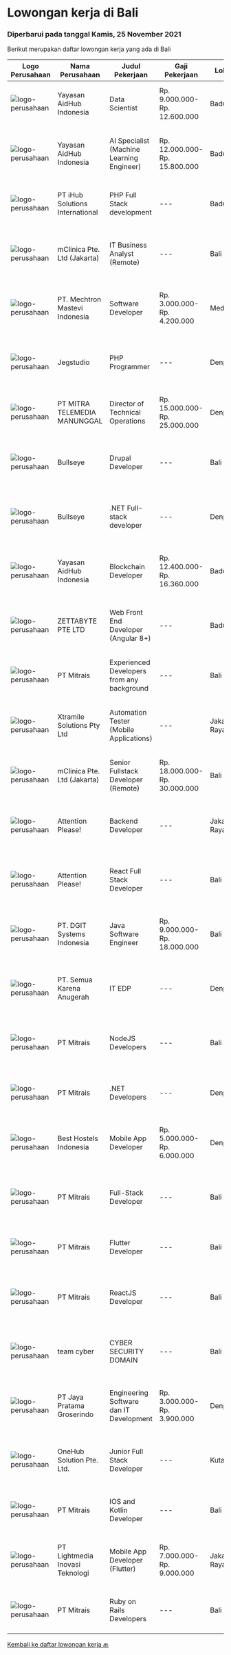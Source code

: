 
  # Lowongan kerja di Bali

  ### Diperbarui pada tanggal Kamis, 25 November 2021

  Berikut merupakan daftar lowongan kerja yang ada di Bali

  |Logo Perusahaan | Nama Perusahaan | Judul Pekerjaan | Gaji Pekerjaan | Lokasi | Deskripsi | Tanggal diunggah | Pranala |
  | -------------- | --------------- | --------------- | --------- | --------- | -------------- | ------- | ----------- |
  |![logo-perusahaan](https://image-service-cdn.seek.com.au/b8a60e8d6ca510696f33d15561863cf7825cf93a/ee4dce1061f3f616224767ad58cb2fc751b8d2dc)|Yayasan AidHub Indonesia|Data Scientist|Rp. 9.000.000-Rp. 12.600.000|Badung|As a data scientist, you play a key role to solve complex problems and drive insights from a sea of data. Your role will strongly emphasize modelling,...|Rabu, 24 November 2021|https://www.jobstreet.co.id/id/job/data-scientist-3690376?token=0~fc9b494b-39f8-41ee-b6b0-3b9a2d89de01&sectionRank=1&jobId=jobstreet-id-job-3690376|
|![logo-perusahaan](https://image-service-cdn.seek.com.au/b8a60e8d6ca510696f33d15561863cf7825cf93a/ee4dce1061f3f616224767ad58cb2fc751b8d2dc)|Yayasan AidHub Indonesia|AI Specialist (Machine Learning Engineer)|Rp. 12.000.000-Rp. 15.800.000|Badung|AI Specialists are experts in computer programming with the main task of checking hypotheses. This hypothesis checking is carried out using cognitive...|Rabu, 24 November 2021|https://www.jobstreet.co.id/id/job/ai-specialist-machine-learning-engineer-3690354?token=0~fc9b494b-39f8-41ee-b6b0-3b9a2d89de01&sectionRank=2&jobId=jobstreet-id-job-3690354|
|![logo-perusahaan](https://image-service-cdn.seek.com.au/ae7f22425d0433c7fa87b1563cd09c27b4c69bc9/ee4dce1061f3f616224767ad58cb2fc751b8d2dc)|PT iHub Solutions International|PHP Full Stack development|---|Badung|PHP Senior ProgrammerPT IHub Solutions InternationalAbout PT IHub Solutions International:PT IHub Solutions International is a rapidly growing...|Kamis, 25 November 2021|https://www.jobstreet.co.id/id/job/php-full-stack-development-3700955?token=0~fc9b494b-39f8-41ee-b6b0-3b9a2d89de01&sectionRank=3&jobId=jobstreet-id-job-3700955|
|![logo-perusahaan](https://image-service-cdn.seek.com.au/7665bb5bd589f085f653b36d2f3cbccaf93e5953/ee4dce1061f3f616224767ad58cb2fc751b8d2dc)|mClinica Pte. Ltd (Jakarta)|IT Business Analyst (Remote)|---|Bali|mClinica is a fast-growing, venture backed, impact-driven technology organization whose mission is to build connect the world’s pharmacies and improve...|Selasa, 23 November 2021|https://www.jobstreet.co.id/id/job/it-business-analyst-remote-3698317?token=0~fc9b494b-39f8-41ee-b6b0-3b9a2d89de01&sectionRank=4&jobId=jobstreet-id-job-3698317|
|![logo-perusahaan](https://image-service-cdn.seek.com.au/104d3a7617e285c9657e6070daf89ec063d8d252/ee4dce1061f3f616224767ad58cb2fc751b8d2dc)|PT. Mechtron Mastevi Indonesia|Software Developer|Rp. 3.000.000-Rp. 4.200.000|Medan|Requirements:• Candidate must possess Bachelor’s Degree in Information Technology or equivalent with minimum GPA 3.00• Required skills in programming...|Rabu, 24 November 2021|https://www.jobstreet.co.id/id/job/software-developer-3690748?token=0~fc9b494b-39f8-41ee-b6b0-3b9a2d89de01&sectionRank=5&jobId=jobstreet-id-job-3690748|
|![logo-perusahaan](https://image-service-cdn.seek.com.au/cb42a7acf51def89e5abb9614f9d0b3aa454bb5f/ee4dce1061f3f616224767ad58cb2fc751b8d2dc)|Jegstudio|PHP Programmer|---|Denpasar|We are looking for several Talented PHP Programmer more spesifically WordPress Programmer to be based in Bali For this exiting role you will need to...|Selasa, 23 November 2021|https://www.jobstreet.co.id/id/job/php-programmer-3698429?token=0~fc9b494b-39f8-41ee-b6b0-3b9a2d89de01&sectionRank=6&jobId=jobstreet-id-job-3698429|
|![logo-perusahaan](https://image-service-cdn.seek.com.au/16c862207f96b3f370f64d8b44491152321c7aac/ee4dce1061f3f616224767ad58cb2fc751b8d2dc)|PT MITRA TELEMEDIA MANUNGGAL|Director of Technical Operations|Rp. 15.000.000-Rp. 25.000.000|Denpasar|MTM Bali is a market leader and fast-growing licensed Internet Service and Cable TV Provider, delivering high-quality and reliable connectivity...|Senin, 22 November 2021|https://www.jobstreet.co.id/id/job/director-of-technical-operations-3697069?token=0~fc9b494b-39f8-41ee-b6b0-3b9a2d89de01&sectionRank=7&jobId=jobstreet-id-job-3697069|
|![logo-perusahaan](https://image-service-cdn.seek.com.au/bbf2137c41f12d6e9394eaecc245409d87abbbf0/ee4dce1061f3f616224767ad58cb2fc751b8d2dc)|Bullseye|Drupal Developer|---|Bali|We are seeking an experienced Drupal Developer to join our busy team in our digital production in Bali. The position will work with development team...|Rabu, 24 November 2021|https://www.jobstreet.co.id/id/job/drupal-developer-3689297?token=0~fc9b494b-39f8-41ee-b6b0-3b9a2d89de01&sectionRank=8&jobId=jobstreet-id-job-3689297|
|![logo-perusahaan](https://image-service-cdn.seek.com.au/bbf2137c41f12d6e9394eaecc245409d87abbbf0/ee4dce1061f3f616224767ad58cb2fc751b8d2dc)|Bullseye|.NET Full-stack developer|---|Denpasar|We have an outstanding opportunity for a full-time .NET Full-stack developer with a passion for developing cutting-edge products. We are looking for a...|Rabu, 24 November 2021|https://www.jobstreet.co.id/id/job/net-full-stack-developer-3689311?token=0~fc9b494b-39f8-41ee-b6b0-3b9a2d89de01&sectionRank=9&jobId=jobstreet-id-job-3689311|
|![logo-perusahaan](https://image-service-cdn.seek.com.au/b8a60e8d6ca510696f33d15561863cf7825cf93a/ee4dce1061f3f616224767ad58cb2fc751b8d2dc)|Yayasan AidHub Indonesia|Blockchain Developer|Rp. 12.400.000-Rp. 16.360.000|Badung|Do you have a passion for innovation and emerging technologies along with a firm foundation in the core principles of technology? Would you like to be...|Rabu, 24 November 2021|https://www.jobstreet.co.id/id/job/blockchain-developer-3690395?token=0~fc9b494b-39f8-41ee-b6b0-3b9a2d89de01&sectionRank=10&jobId=jobstreet-id-job-3690395|
|![logo-perusahaan](https://image-service-cdn.seek.com.au/a9ad8fdd00d66418bb5e9ec41ddbc2318ccec822/ee4dce1061f3f616224767ad58cb2fc751b8d2dc)|ZETTABYTE PTE LTD|Web Front End Developer (Angular 8+)|---|Badung|You can visit us at https://www.zettabyte.life/ for more information.Job DescriptionWe are looking for a Front-End Web Developer who is motivated to...|Rabu, 24 November 2021|https://www.jobstreet.co.id/id/job/web-front-end-developer-angular-8-3683459?token=0~fc9b494b-39f8-41ee-b6b0-3b9a2d89de01&sectionRank=11&jobId=jobstreet-id-job-3683459|
|![logo-perusahaan](https://image-service-cdn.seek.com.au/969b0c47f133a1e0155056a5d964c63953dd6304/ee4dce1061f3f616224767ad58cb2fc751b8d2dc)|PT Mitrais|Experienced Developers from any background|---|Bali|Build your Career with Mitrais !  We're looking for experienced Software Engineers from any background to be part of our team.  What will you...|Rabu, 24 November 2021|https://www.jobstreet.co.id/id/job/experienced-developers-from-any-background-3689304?token=0~fc9b494b-39f8-41ee-b6b0-3b9a2d89de01&sectionRank=12&jobId=jobstreet-id-job-3689304|
|![logo-perusahaan](https://image-service-cdn.seek.com.au/886dbb766c5bd832cea6f1bb5b5374b094ca8917/ee4dce1061f3f616224767ad58cb2fc751b8d2dc)|Xtramile Solutions Pty Ltd|Automation Tester (Mobile Applications)|---|Jakarta Raya|Innovative job opportunity offering a high salary package, attractive bonus remuneration and full remote working arrangement. This role will help...|Rabu, 24 November 2021|https://www.jobstreet.co.id/id/job/automation-tester-mobile-applications-3683694?token=0~fc9b494b-39f8-41ee-b6b0-3b9a2d89de01&sectionRank=13&jobId=jobstreet-id-job-3683694|
|![logo-perusahaan](https://image-service-cdn.seek.com.au/7665bb5bd589f085f653b36d2f3cbccaf93e5953/ee4dce1061f3f616224767ad58cb2fc751b8d2dc)|mClinica Pte. Ltd (Jakarta)|Senior Fullstack Developer (Remote)|Rp. 18.000.000-Rp. 30.000.000|Bali|mClinica is hiring for a Senior Fullstack Developer to serve our clients in Southeast Asia and support our growth regionally and globally. We are...|Selasa, 23 November 2021|https://www.jobstreet.co.id/id/job/senior-fullstack-developer-remote-3698268?token=0~fc9b494b-39f8-41ee-b6b0-3b9a2d89de01&sectionRank=14&jobId=jobstreet-id-job-3698268|
|![logo-perusahaan](https://image-service-cdn.seek.com.au/978cfd1b2ac8a8b1bac0aa11650bb3f2383c8744/ee4dce1061f3f616224767ad58cb2fc751b8d2dc)|Attention Please!|Backend Developer|---|Jakarta Raya|Our Stack Node, GraphQL, Apollo, Express, Babel, TypeScript, Prisma, SQL, Docker Java  Requirements 2+ years of experience designing, developing...|Rabu, 24 November 2021|https://www.jobstreet.co.id/id/job/backend-developer-3699575?token=0~fc9b494b-39f8-41ee-b6b0-3b9a2d89de01&sectionRank=15&jobId=jobstreet-id-job-3699575|
|![logo-perusahaan](https://image-service-cdn.seek.com.au/978cfd1b2ac8a8b1bac0aa11650bb3f2383c8744/ee4dce1061f3f616224767ad58cb2fc751b8d2dc)|Attention Please!|React Full Stack Developer|---|Bali|Responsibilities Overall Design - code, performance, security Performance fixes and optimization Continuously discover, evaluate, and implement new...|Selasa, 23 November 2021|https://www.jobstreet.co.id/id/job/react-full-stack-developer-3698579?token=0~fc9b494b-39f8-41ee-b6b0-3b9a2d89de01&sectionRank=16&jobId=jobstreet-id-job-3698579|
|![logo-perusahaan](https://image-service-cdn.seek.com.au/e1681d73e68b1b74b5b5136363b820dd70a250df/ee4dce1061f3f616224767ad58cb2fc751b8d2dc)|PT. DGIT Systems Indonesia|Java Software Engineer|Rp. 9.000.000-Rp. 18.000.000|Bali|We are looking for a talented Java engineer to join an experienced team of engineers working on our flagship products Telflow, a next-generation...|Selasa, 23 November 2021|https://www.jobstreet.co.id/id/job/java-software-engineer-3682548?token=0~fc9b494b-39f8-41ee-b6b0-3b9a2d89de01&sectionRank=17&jobId=jobstreet-id-job-3682548|
|![logo-perusahaan](https://image-service-cdn.seek.com.au/4727b1daf47392fdb2a564567df815cee457fb41/ee4dce1061f3f616224767ad58cb2fc751b8d2dc)|PT. Semua Karena Anugerah|IT EDP|---|Denpasar|Tugas utama: Membantu perusahaan untuk membangun dan memaintain customer loyalty, dengan menggunakan software CRM (Customer Relationship Management)...|Kamis, 18 November 2021|https://www.jobstreet.co.id/id/job/it-edp-3684328?token=0~fc9b494b-39f8-41ee-b6b0-3b9a2d89de01&sectionRank=18&jobId=jobstreet-id-job-3684328|
|![logo-perusahaan](https://image-service-cdn.seek.com.au/969b0c47f133a1e0155056a5d964c63953dd6304/ee4dce1061f3f616224767ad58cb2fc751b8d2dc)|PT Mitrais|NodeJS Developers|---|Bali|Build your Career with Mitrais! We're urgently looking for a great Node.js Developer responsible for managing the interchange of data between the...|Rabu, 24 November 2021|https://www.jobstreet.co.id/id/job/nodejs-developers-3689378?token=0~fc9b494b-39f8-41ee-b6b0-3b9a2d89de01&sectionRank=19&jobId=jobstreet-id-job-3689378|
|![logo-perusahaan](https://image-service-cdn.seek.com.au/969b0c47f133a1e0155056a5d964c63953dd6304/ee4dce1061f3f616224767ad58cb2fc751b8d2dc)|PT Mitrais|.NET Developers|---|Denpasar|Build your Career with Mitrais !  We're looking for experienced .NET Software Engineers to be part of our team.  What will you be doing ?  Coding high...|Rabu, 24 November 2021|https://www.jobstreet.co.id/id/job/net-developers-3689447?token=0~fc9b494b-39f8-41ee-b6b0-3b9a2d89de01&sectionRank=20&jobId=jobstreet-id-job-3689447|
|![logo-perusahaan](https://image-service-cdn.seek.com.au/a7faa182c487952fbb0cd77fb48bfbbc49561516/ee4dce1061f3f616224767ad58cb2fc751b8d2dc)|Best Hostels Indonesia|Mobile App Developer|Rp. 5.000.000-Rp. 6.000.000|Denpasar|Requirement: Candidate must possess at least Bachelor's Degree in Engineering (Computer/Telecommunication), IT or equivalent. At least 2 Year(s) of...|Selasa, 23 November 2021|https://www.jobstreet.co.id/id/job/mobile-app-developer-3682594?token=0~fc9b494b-39f8-41ee-b6b0-3b9a2d89de01&sectionRank=21&jobId=jobstreet-id-job-3682594|
|![logo-perusahaan](https://image-service-cdn.seek.com.au/969b0c47f133a1e0155056a5d964c63953dd6304/ee4dce1061f3f616224767ad58cb2fc751b8d2dc)|PT Mitrais|Full-Stack Developer|---|Bali|Build your Career with Mitrais!  We're looking for experienced Full-Stack Developers to be part of our team. What will you be doing? Coding high...|Rabu, 24 November 2021|https://www.jobstreet.co.id/id/job/full-stack-developer-3689619?token=0~fc9b494b-39f8-41ee-b6b0-3b9a2d89de01&sectionRank=22&jobId=jobstreet-id-job-3689619|
|![logo-perusahaan](https://image-service-cdn.seek.com.au/969b0c47f133a1e0155056a5d964c63953dd6304/ee4dce1061f3f616224767ad58cb2fc751b8d2dc)|PT Mitrais|Flutter Developer|---|Bali|Build your Career with Mitrais !  We're looking for experienced Flutter Developer to be part of our team. What will you be doing?  Liase with...|Rabu, 24 November 2021|https://www.jobstreet.co.id/id/job/flutter-developer-3689295?token=0~fc9b494b-39f8-41ee-b6b0-3b9a2d89de01&sectionRank=23&jobId=jobstreet-id-job-3689295|
|![logo-perusahaan](https://image-service-cdn.seek.com.au/969b0c47f133a1e0155056a5d964c63953dd6304/ee4dce1061f3f616224767ad58cb2fc751b8d2dc)|PT Mitrais|ReactJS Developer|---|Bali|We're urgently looking for experienced ReactJS Developers to be part of our team for an immediate start.Our client is a consultancy focused company...|Rabu, 24 November 2021|https://www.jobstreet.co.id/id/job/reactjs-developer-3689453?token=0~fc9b494b-39f8-41ee-b6b0-3b9a2d89de01&sectionRank=24&jobId=jobstreet-id-job-3689453|
|![logo-perusahaan](https://us.123rf.com/450wm/pavelstasevich/pavelstasevich1811/pavelstasevich181101027/112815900-stock-vector-no-image-available-icon-flat-vector.jpg?ver=6)|team cyber|CYBER SECURITY DOMAIN|---|Bali|* Solid knowledge of domain system operation: registration, name resolution, domain statuses, domain migrations, etc.* Independent and able to perform...|Senin, 22 November 2021|https://www.jobstreet.co.id/id/job/cyber-security-domain-3697799?token=0~fc9b494b-39f8-41ee-b6b0-3b9a2d89de01&sectionRank=25&jobId=jobstreet-id-job-3697799|
|![logo-perusahaan](https://image-service-cdn.seek.com.au/d30cdd42ce42d1f25e42a0cfe4b1cefd46b97989/ee4dce1061f3f616224767ad58cb2fc751b8d2dc)|PT Jaya Pratama Groserindo|Engineering Software dan IT Development|Rp. 3.000.000-Rp. 3.900.000|Denpasar|Kualifikasi :   Lulusan Sarjana Komputer Science / Information Technology (IT ) Minimum IPK 3,00 Usia 20 - 30 tahun  Menguasai C#, ASP.Net , Visual...|Kamis, 18 November 2021|https://www.jobstreet.co.id/id/job/engineering-software-dan-it-development-3678099?token=0~fc9b494b-39f8-41ee-b6b0-3b9a2d89de01&sectionRank=26&jobId=jobstreet-id-job-3678099|
|![logo-perusahaan](https://image-service-cdn.seek.com.au/53ee953a4214296f41191fe3a3e3aef5917117bc/ee4dce1061f3f616224767ad58cb2fc751b8d2dc)|OneHub Solution Pte. Ltd.|Junior Full Stack Developer|---|Kuta|Duties and Responsibilities: Collaborate with other engineers to develop and deploy new features Design, build, and maintain our API’s Write...|Sabtu, 20 November 2021|https://www.jobstreet.co.id/id/job/junior-full-stack-developer-3680946?token=0~fc9b494b-39f8-41ee-b6b0-3b9a2d89de01&sectionRank=27&jobId=jobstreet-id-job-3680946|
|![logo-perusahaan](https://image-service-cdn.seek.com.au/969b0c47f133a1e0155056a5d964c63953dd6304/ee4dce1061f3f616224767ad58cb2fc751b8d2dc)|PT Mitrais|IOS and Kotlin Developer|---|Bali|Build your Career with Mitrais !  We're looking for experienced iOS and Kotlin Developer to be part of our team. What will you be doing?  Liase with...|Rabu, 24 November 2021|https://www.jobstreet.co.id/id/job/ios-and-kotlin-developer-3689294?token=0~fc9b494b-39f8-41ee-b6b0-3b9a2d89de01&sectionRank=28&jobId=jobstreet-id-job-3689294|
|![logo-perusahaan](https://image-service-cdn.seek.com.au/ebfe0f91667a47547f62ce1bea5320e2313e817f/ee4dce1061f3f616224767ad58cb2fc751b8d2dc)|PT Lightmedia Inovasi Teknologi|Mobile App Developer (Flutter)|Rp. 7.000.000-Rp. 9.000.000|Jakarta Raya|Why you should join us?LimeCommerce.com is an Ecommerce focused company working with clients across the globe focusing on Magento. We’re an Adobe...|Minggu, 21 November 2021|https://www.jobstreet.co.id/id/job/mobile-app-developer-flutter-3696606?token=0~fc9b494b-39f8-41ee-b6b0-3b9a2d89de01&sectionRank=29&jobId=jobstreet-id-job-3696606|
|![logo-perusahaan](https://image-service-cdn.seek.com.au/969b0c47f133a1e0155056a5d964c63953dd6304/ee4dce1061f3f616224767ad58cb2fc751b8d2dc)|PT Mitrais|Ruby on Rails Developers|---|Bali|Build your Career with Mitrais ! We're urgently looking for experienced Ruby On Rails  Developers to be part of our team for an immediate...|Rabu, 24 November 2021|https://www.jobstreet.co.id/id/job/ruby-on-rails-developers-3689629?token=0~fc9b494b-39f8-41ee-b6b0-3b9a2d89de01&sectionRank=30&jobId=jobstreet-id-job-3689629|


  [Kembali ke daftar lowongan kerja 🔙](../README.md#daftar-lowongan-kerja)
  
